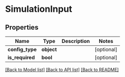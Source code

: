 # SimulationInput

## Properties
Name | Type | Description | Notes
------------ | ------------- | ------------- | -------------
**config_type** | **object** |  | [optional] 
**is_required** | **bool** |  | [optional] 

[[Back to Model list]](../README.md#documentation-for-models) [[Back to API list]](../README.md#documentation-for-api-endpoints) [[Back to README]](../README.md)


